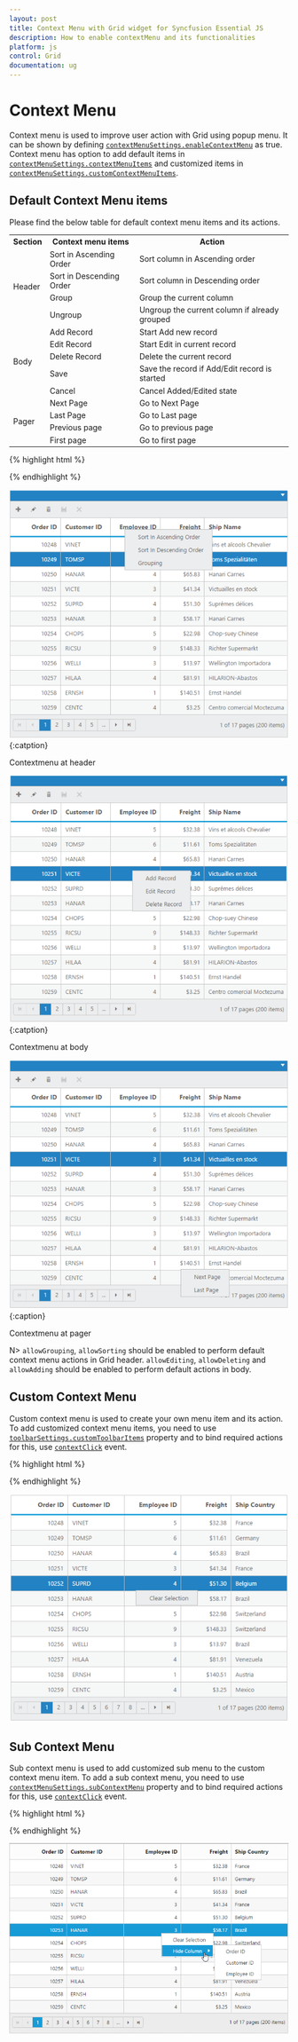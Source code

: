 ```yaml
---
layout: post
title: Context Menu with Grid widget for Syncfusion Essential JS
description: How to enable contextMenu and its functionalities  
platform: js
control: Grid
documentation: ug
---
```

# Context Menu

Context menu is used to improve user action with Grid using popup menu. It can be shown by defining [`contextMenuSettings.enableContextMenu`](http://help.syncfusion.com/js/api/ejgrid#members:contextmenusettings-enablecontextmenu "contextMenuSettings.enableContextMenu") as true. Context menu has option to add default items in [`contextMenuSettings.contextMenuItems`](http://help.syncfusion.com/js/api/ejgrid#members:contextmenusettings-contextmenuitems "contextMenuSettings.contextMenuItems") and customized items in [`contextMenuSettings.customContextMenuItems`](http://help.syncfusion.com/js/api/ejgrid#members:contextmenusettings-customcontextmenuitems "contextMenuSettings.customContextMenuItems").

## Default Context Menu items

Please find the below table for default context menu items and its actions.

 <table>
        <tr>
            <th>
                Section
            </th>
            <th>
                Context menu items
            </th>
            <th>
                Action
            </th>
        </tr>
        <tr>
            <td rowspan="4">
                Header
            </td>
            <td>
                Sort in Ascending Order
            </td>
            <td>
                Sort column in Ascending order
            </td>
        </tr>
        <tr>
            <td>
                Sort in Descending Order
            </td>
            <td>
                Sort column in Descending order
            </td>
        </tr>
        <tr>
            <td>
                Group
            </td>
            <td>
                Group the current column
            </td>
        </tr>
        <tr>
            <td>
                Ungroup
            </td>
            <td>
                Ungroup the current column if already grouped
            </td>
        </tr>
        <tr>
            <td rowspan="5">
                Body
            </td>
            <td>
                Add Record
            </td>
            <td>
                Start Add new record
            </td>
        </tr>
        <tr>
            <td>
                Edit Record
            </td>
            <td>
                Start Edit in current record
            </td>
        </tr>
        <tr>
            <td>
                Delete Record
            </td>
            <td>
                Delete the current record
            </td>
        </tr>
        <tr>
            <td>
                Save
            </td>
            <td>
                Save the record if Add/Edit record is started
            </td>
        </tr>
        <tr>
            <td>
                Cancel
            </td>
            <td>
                Cancel Added/Edited state
            </td>
        </tr>
        <tr>
            <td rowspan="4">
                Pager
            </td>
            <td>
                Next Page
            </td>
            <td>
                Go to Next Page
            </td>
        </tr>
        <tr>            
            <td>
                Last Page
            </td>
            <td>
                Go to Last page
            </td>
        </tr>
        <tr>
            <td>
                Previous page
            </td>
            <td>
                Go to previous page
            </td>
        </tr>
        <tr>
            <td>
                First page
            </td>
            <td>
                Go to first page
            </td>
        </tr>
    </table>


{% highlight html %}
<div id="Grid"></div>

<script type="text/javascript">

 $("#Grid").ejGrid({
            // the datasource "window.gridData" is referred from jsondata.min.js
            dataSource: window.gridData,
            contextMenuSettings: { enableContextMenu: true },
            allowPaging: true,
            allowSorting: true,
            allowGrouping: true,
            pageSettings: { pageCount: 5 },
            editSettings: { allowEditing: true, allowAdding: true, allowDeleting: true, },
            columns:
                [
                    { field: "OrderID", isPrimaryKey: true, headerText: 'Order ID', textAlign: ej.TextAlign.Right, width: 90 },
                    { field: "CustomerID", headerText: 'Customer ID', width: 90 },
                    { field: "EmployeeID", headerText: 'Employee ID', textAlign: ej.TextAlign.Right, width: 90 },
                    { field: "Freight", headerText: 'Freight', textAlign: ej.TextAlign.Right, width: 80, format: "{0:C}" },
                    { field: "ShipName", headerText: 'Ship Name', width: 150, }
                ]
 });

</script>

{% endhighlight %}

![](Context-Menu_images/ContextMenu_img1.png)
{:catption}

Contextmenu at header

![](Context-Menu_images/ContextMenu_img2.png)
{:catption}

Contextmenu at body

![](Context-Menu_images/ContextMenu_img3.png)
{:caption}

Contextmenu at pager

N> `allowGrouping`, `allowSorting` should be enabled to perform default context menu actions in Grid header. `allowEditing`, `allowDeleting` and `allowAdding` should be enabled to perform default actions in body.

## Custom Context Menu

Custom context menu is used to create your own menu item and its action. To add customized context menu items, you need to use [`toolbarSettings.customToolbarItems`](http://help.syncfusion.com/js/api/ejgrid#members:toolbarsettings-customtoolbaritems) property and to bind required actions for this, use [`contextClick`](http://help.syncfusion.com/js/api/ejgrid#events:contextclick "contextClick") event.


{% highlight html %}
<div id="Grid"></div>

<script type="text/javascript">

 $("#Grid").ejGrid({
            // the datasource "window.gridData" is referred from jsondata.min.js
            dataSource: window.gridData,
            contextClick: function (args) {
                if (args.text == "Clear Selection")
                    this.clearSelection();
            },
            contextMenuSettings: { enableContextMenu: true, contextMenuItems: [], customContextMenuItems: ["Clear Selection"] },
            allowPaging: true,
            columns: [
                { field: "OrderID", headerText: 'Order ID', textAlign: ej.TextAlign.Right, width: 90 },
                { field: "CustomerID", headerText: 'Customer ID', width: 90 },
                { field: "EmployeeID", headerText: 'Employee ID', textAlign: ej.TextAlign.Right, width: 90 },
                { field: "Freight", headerText: 'Freight', textAlign: ej.TextAlign.Right, width: 80, format: "{0:C}" },
                { field: "ShipCountry", headerText: 'Ship Country', width: 90 }
            ]
 });

</script>

{% endhighlight %}


![](Context-Menu_images/ContextMenu_img4.png)


## Sub Context Menu

Sub context menu is used to add customized sub menu to the custom context menu item. To add a sub context menu, you need to use [`contextMenuSettings.subContextMenu`](http://help.syncfusion.com/js/api/ejgrid#members:contextmenusettings-subcontextmenu "contextMenuSettings.subContextMenu") property and to bind required actions for this, use [`contextClick`](http://help.syncfusion.com/js/api/ejgrid#events:contextclick "contextClick") event.

{% highlight html %}
<div id="Grid"></div>

<script type="text/javascript">

 $("#Grid").ejGrid({
            // the datasource "window.gridData" is referred from jsondata.min.js
            dataSource: window.gridData,
            contextClick: function (args) {
                if (args.text == "Clear Selection")
                    this.clearSelection();
                else if (args.text != "Hide Column")
                    this.hideColumns(args.text);
            },
            contextMenuSettings: { enableContextMenu: true, contextMenuItems: [], customContextMenuItems: ["Clear Selection", "Hide Column"], subContextMenu: [{ contextMenuItem: "Hide Column", subMenu: ["OrderID", "CustomerID", "EmployeeID"] }]  },
            allowPaging: true,
            columns: [
                { field: "OrderID", headerText: 'Order ID', textAlign: ej.TextAlign.Right, width: 90 },
                { field: "CustomerID", headerText: 'Customer ID', width: 90 },
                { field: "EmployeeID", headerText: 'Employee ID', textAlign: ej.TextAlign.Right, width: 90 },
                { field: "Freight", headerText: 'Freight', textAlign: ej.TextAlign.Right, width: 80, format: "{0:C}" },
                { field: "ShipCountry", headerText: 'Ship Country', width: 90 }
            ]
 });

</script>

{% endhighlight %}


![](Context-Menu_images/ContextMenu_img5.png)
